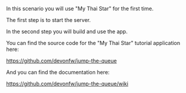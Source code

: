 In this scenario you will use "My Thai Star" for the first time. 

The first step is to start the server. 

In the second step you will build and use the app.



 

You can find the source code for the "My Thai Star" tutorial application here:

https://github.com/devonfw/jump-the-queue

And you can find the documentation here:

https://github.com/devonfw/jump-the-queue/wiki
